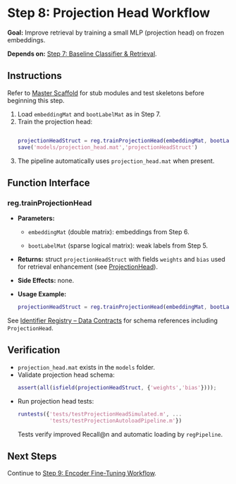 # Step 8: Projection Head Workflow

**Goal:** Improve retrieval by training a small MLP (projection head) on frozen embeddings.

**Depends on:** [Step 7: Baseline Classifier & Retrieval](step07_baseline_classifier.md).

## Instructions
Refer to [Master Scaffold](master_scaffold.md) for stub modules and test skeletons before beginning this step.

1. Load `embeddingMat` and `bootLabelMat` as in Step 7.
2. Train the projection head:
   ```matlab

   projectionHeadStruct = reg.trainProjectionHead(embeddingMat, bootLabelMat);
   save('models/projection_head.mat','projectionHeadStruct')

   ```
3. The pipeline automatically uses `projection_head.mat` when present.

## Function Interface

### reg.trainProjectionHead
- **Parameters:**

  - `embeddingMat` (double matrix): embeddings from Step 6.

  - `bootLabelMat` (sparse logical matrix): weak labels from Step 5.
- **Returns:** struct `projectionHeadStruct` with fields `weights` and `bias` used for retrieval enhancement (see [ProjectionHead](identifier_registry.md#projectionhead)).
- **Side Effects:** none.
- **Usage Example:**
  ```matlab
  projectionHeadStruct = reg.trainProjectionHead(embeddingMat, bootLabelMat);


  ```

See [Identifier Registry – Data Contracts](identifier_registry.md#data-contracts) for schema references including `ProjectionHead`.


## Verification
- `projection_head.mat` exists in the `models` folder.
- Validate projection head schema:
  ```matlab
  assert(all(isfield(projectionHeadStruct, {'weights','bias'})));
  ```
- Run projection head tests:
  ```matlab
  runtests({'tests/testProjectionHeadSimulated.m', ...
            'tests/testProjectionAutoloadPipeline.m'})
  ```
  Tests verify improved Recall@n and automatic loading by `regPipeline`.

## Next Steps
Continue to [Step 9: Encoder Fine-Tuning Workflow](step09_encoder_finetuning.md).
